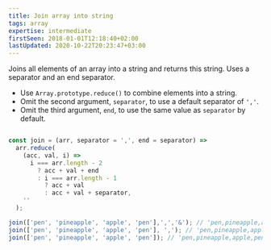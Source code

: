 ```yaml
---
title: Join array into string
tags: array
expertise: intermediate
firstSeen: 2018-01-01T12:18:40+02:00
lastUpdated: 2020-10-22T20:23:47+03:00
---
```


Joins all elements of an array into a string and returns this string.
Uses a separator and an end separator.

- Use `Array.prototype.reduce()` to combine elements into a string.
- Omit the second argument, `separator`, to use a default separator of `','`.
- Omit the third argument, `end`, to use the same value as `separator` by default.

```js

const join = (arr, separator = ',', end = separator) =>
  arr.reduce(
    (acc, val, i) =>
      i === arr.length - 2
        ? acc + val + end
        : i === arr.length - 1
          ? acc + val
          : acc + val + separator,
    ''
  );
```

```js
join(['pen', 'pineapple', 'apple', 'pen'],',','&'); // 'pen,pineapple,apple&pen'
join(['pen', 'pineapple', 'apple', 'pen'], ','); // 'pen,pineapple,apple,pen'
join(['pen', 'pineapple', 'apple', 'pen']); // 'pen,pineapple,apple,pen'
```
